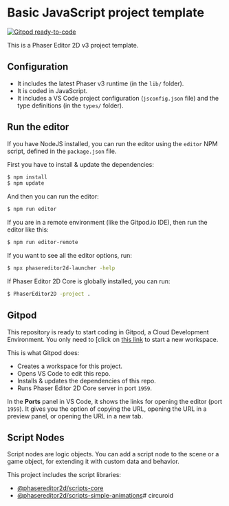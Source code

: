 # Basic JavaScript project template

[![Gitpod ready-to-code](https://img.shields.io/badge/Gitpod-ready--to--code-908a85?logo=gitpod)](https://gitpod.io/#https://github.com/PhaserEditor2D/starter-template-basic-javascript)

This is a Phaser Editor 2D v3 project template.

## Configuration

* It includes the latest Phaser v3 runtime (in the `lib/` folder).
* It is coded in JavaScript.
* It includes a VS Code project configuration (`jsconfig.json` file) and the type definitions (in the `types/` folder).

## Run the editor

If you have NodeJS installed, you can run the editor using the `editor` NPM script, defined in the `package.json` file.

First you have to install & update the dependencies:

```bash
$ npm install
$ npm update
```

And then you can run the editor:

```bash
$ npm run editor
```

If you are in a remote environment (like the Gitpod.io IDE), then run the editor like this:

```bash
$ npm run editor-remote
```

If you want to see all the editor options, run:

```bash
$ npx phasereditor2d-launcher -help
```

If Phaser Editor 2D Core is globally installed, you can run:

```bash
$ PhaserEditor2D -project .
```

## Gitpod

This repository is ready to start coding in Gitpod, a Cloud Development Environment. You only need to [click on [this link](https://gitpod.io/#https://github.com/PhaserEditor2D/starter-template-basic-javascript) to start a new workspace.

This is what Gitpod does:

- Creates a workspace for this project.
- Opens VS Code to edit this repo.
- Installs & updates the dependencies of this repo.
- Runs Phaser Editor 2D Core server in port `1959`.

In the **Ports** panel in VS Code, it shows the links for opening the editor (port `1959`). It gives you the option of copying the URL, opening the URL in a preview panel, or opening the URL in a new tab.

## Script Nodes

Script nodes are logic objects. You can add a script node to the scene or a game object, for extending it with custom data and behavior.

This project includes the script libraries:

- [@phasereditor2d/scripts-core](https://github.com/PhaserEditor2D/phasereditor2d-scripts-core)
- [@phasereditor2d/scripts-simple-animations](https://github.com/PhaserEditor2D/phasereditor2d-scripts-simple-animations#duration-config)# circuroid
